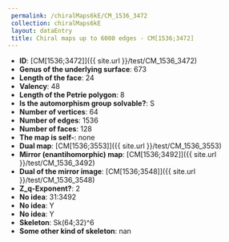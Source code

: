 ```yaml
--- 
 permalink: /chiralMaps6kE/CM_1536_3472 
 collection: chiralMaps6kE
 layout: dataEntry
 title: Chiral maps up to 6000 edges - CM[1536;3472]
---
```


- **ID**: [CM[1536;3472]]({{ site.url }}/test/CM_1536_3472)
- **Genus of the underlying surface**: 673
- **Length of the face**: 24
- **Valency**: 48
- **Length of the Petrie polygon**: 8
- **Is the automorphism group solvable?**: S
- **Number of vertices**: 64
- **Number of edges**: 1536
- **Number of faces**: 128
- **The map is self-**: none
- **Dual map**: [CM[1536;3553]]({{ site.url }}/test/CM_1536_3553)
- **Mirror (enantihomorphic) map**: [CM[1536;3492]]({{ site.url }}/test/CM_1536_3492)
- **Dual of the mirror image**: [CM[1536;3548]]({{ site.url }}/test/CM_1536_3548)
- **Z_q-Exponent?**: 2
- **No idea**:  31:3492
- **No idea**: Y
- **No idea**: Y
- **Skeleton**: Sk(64;32)^6
- **Some other kind of skeleton**: nan
